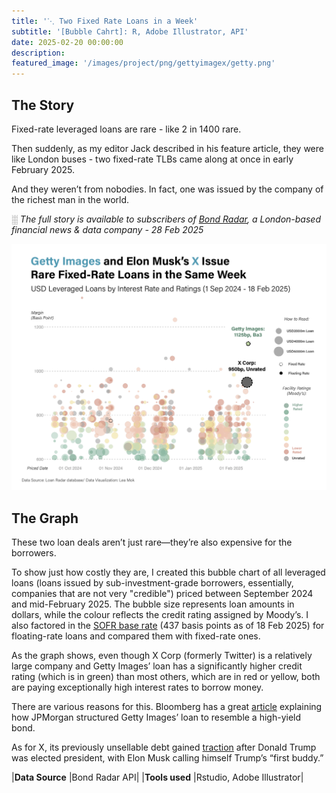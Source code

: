 ```yaml
---
title: '⋱ Two Fixed Rate Loans in a Week'
subtitle: '[Bubble Cahrt]: R, Adobe Illustrator, API'
date: 2025-02-20 00:00:00
description: 
featured_image: '/images/project/png/gettyimagex/getty.png'
---
```


## The Story

Fixed-rate leveraged loans are rare - like 2 in 1400 rare.

Then suddenly, as my editor Jack described in his feature article, they were like London buses - two fixed-rate TLBs came along at once in early February 2025.

And they weren’t from nobodies. In fact, one was issued by the company of the richest man in the world.

░ *The full story is available to subscribers of [Bond Radar](https://www.bondradar.com/), a London-based financial news & data company - 28 Feb 2025* 

![](/images/project/png/gettyimagex/getty.png)



## The Graph

These two loan deals aren’t just rare—they’re also expensive for the borrowers.

To show just how costly they are, I created this bubble chart of all leveraged loans (loans issued by sub-investment-grade borrowers, essentially, companies that are not very "credible") priced between September 2024 and mid-February 2025. The bubble size represents loan amounts in dollars, while the colour reflects the credit rating assigned by Moody’s. I also factored in the [SOFR base rate](https://www.newyorkfed.org/markets/reference-rates/sofr) (437 basis points as of 18 Feb 2025) for floating-rate loans and compared them with fixed-rate ones.

As the graph shows, even though X Corp (formerly Twitter) is a relatively large company and Getty Images’ loan has a significantly higher credit rating (which is in green) than most others, which are in red or yellow, both are paying exceptionally high interest rates to borrow money.

There are various reasons for this. Bloomberg has a great [article](https://www.bloomberg.com/news/articles/2025-02-05/getty-images-needs-to-raise-debt-asap-so-jpmorgan-got-creative) explaining how JPMorgan structured Getty Images’ loan to resemble a high-yield bond.

As for X, its previously unsellable debt gained [traction](https://www.reuters.com/business/finance/morgan-stanley-increase-sale-loans-tied-musks-x-bloomberg-news-reports-2025-02-04/) after Donald Trump was elected president, with Elon Musk calling himself Trump’s “first buddy.”

|**Data Source** |Bond Radar API|
|**Tools used** |Rstudio, Adobe Illustrator|

